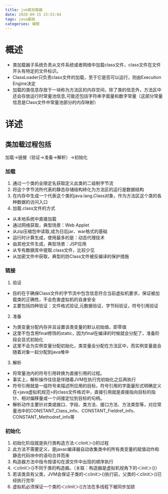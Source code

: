 ```yaml
---
title: jvm类加载器
date: 2020-09-15 15:53:04
tags: java基础
categories: 编程
---
```

# 概述
- 类加载器子系统负责从文件系统或者网络中加载class文件，class文件在文件开头有特定的文件标识。
- ClassLoader只负责class文件的加载，至于它是否可以运行，则由Execution Engine决定
- 加载的类信息存放于一块称为方法区的内存空间，除了类的信息外，方法区中还会存放运行时常量池信息,可能还包括字符串字面量和数字常量（这部分常量信息是Class文件中常量池部分的内存映射）

# 详述

## 类加载过程包括
加载->链接（验证->准备->解析）->初始化

### 加载
1. 通过一个类的全限定名获取定义此类的二级制字节流
2. 将这个字节流所代表的静态存储结构转化为方法区的运行是数据结构
3. 在内存中生成一个代表这个类的java.lang.Class对象，作为方法区这个类的各种数据的访问入口
4. 加载.class文件的方式
 - 从本地系统中直接加载
 - 通过网络获取，典型场景：Web Applet
 - 从zip压缩包中读取,成为日后jar、war格式的基础
 - 运行时计算生成，使用最多的是：动态代理技术
 - 由其他文件生成，典型场景：JSP应用
 - 从专有数据库中提取.class文件，比较少见
 - 从加密文件中获取，典型的防Class文件被反编译的保护措施

### 链接
1. 验证
 - 目的在于确保Class文件的字节流中包含信息符合当前虚拟机要求，保证被加载类的正确性，不会危害虚拟机的自身安全
 - 主要包括四种验证：文件格式验证,元数据验证，字节码验证，符号引用验证
2. 准备
 - 为类变量分配内存并且设置该类变量的默认初始值，即零值
 - 这里不包含用final修饰的static，因为final在编译的时候就会分配了，准备阶段会显式初始化
 - 这里不会为实例变量分配初始化，类变量会分配在方法区中，而实例变量是会随着对象一起分配到java堆中
3. 解析
 - 将常量池内的符号引用转换为直接引用的过程。
 - 事实上，解析操作往往是伴随着JVM在执行完初始化之后再执行
 - 符号引用就是一组符号来描述所应用的目标，符号引用的字面量形式明确定义在<java虚拟机规范>的class文件格式中，直接引用就是直接指向目标的指针、相对偏移量或一个间接定位到目标的句柄。
 - 解析动作主要针对类或接口、字段、类方法、接口方法、方法类型等，对应常量池中的CONSTANT_Class_info、CONSTANT_Fieldref_info、CONSTANT_Methodref_info等

### 初始化
1. 初始化阶段就是执行类构造方法＜clinit＞()的过程
2. 此方法不需要定义，是javac编译器自动收集类中的所有类变量的赋值动作和静态代码块中的语句合并而来
3. 构造器方法中指令按语句在源文件中出现的顺序执行
4. ＜clinit＞()不同于类的构造器。（关联：构造器是虚拟机视角下的＜init＞()）
5. 若该类具有父类，JVM会保证子类的＜clinit＞()执行前，父类的＜clinit＞()已经执行完毕
6. 虚拟机必须保证一个类的＜clinit＞()方法在多线程下被同步加锁
